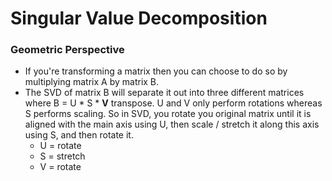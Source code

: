 # Singular Value Decomposition
### Geometric Perspective

 - If you're transforming a matrix then you can choose to do so by multiplying matrix A by matrix B. 
 - The SVD of matrix B will separate it out into three different matrices where B = U * S * __V__ transpose. U and V only perform rotations whereas S performs scaling. So in SVD, you rotate you original matrix until it is aligned with the main axis using U, then scale / stretch it along this axis using S, and then rotate it. 
   - U = rotate
   - S = stretch
   - V = rotate
